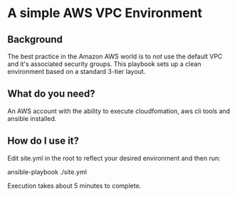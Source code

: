 # A simple AWS VPC Environment

## Background
The best practice in the Amazon AWS world is to *not* use the default VPC and it's associated security groups.  This playbook sets up a clean environment based on a standard 3-tier layout.

## What do you need?
An AWS account with the ability to execute cloudfomation, aws cli tools and ansible installed.

## How do I use it?
Edit site.yml in the root to reflect your desired environment and then run:

ansible-playbook ./site.yml

Execution takes about 5 minutes to complete.

